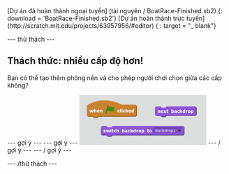 <div class="p-hero-buttons">
 [Dự án đã hoàn thành ngoại tuyến] (tài nguyên / BoatRace-Finished.sb2) {: download = 'BoatRace-Finished.sb2'} [Dự án hoàn thành trực tuyến] (http://scratch.mit.edu/projects/63957956/#editor) { : target = "_ blank"}
</div>

\--- thử thách \---

## Thách thức: nhiều cấp độ hơn!

Bạn có thể tạo thêm phông nền và cho phép người chơi chọn giữa các cấp không?

\--- gợi ý \--- \--- gợi ý \--- ![screenshot](images/boat-levels-blocks.png) \--- / gợi ý \--- \--- / gợi ý \---

\--- /thử thách \---